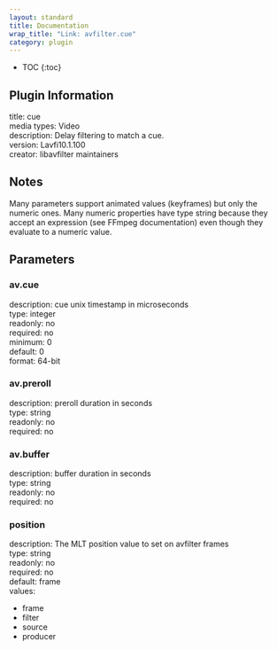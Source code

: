 ```yaml
---
layout: standard
title: Documentation
wrap_title: "Link: avfilter.cue"
category: plugin
---
```

* TOC
{:toc}

## Plugin Information

title: cue  
media types:
Video  
description: Delay filtering to match a cue.  
version: Lavfi10.1.100  
creator: libavfilter maintainers  

## Notes

Many parameters support animated values (keyframes) but only the numeric ones. Many numeric properties have type string because they accept an expression (see FFmpeg documentation) even though they evaluate to a numeric value.

## Parameters

### av.cue

  
description:
cue unix timestamp in microseconds  
type: integer  
readonly: no  
required: no  
minimum: 0  
default: 0  
format: 64-bit  

### av.preroll

  
description:
preroll duration in seconds  
type: string  
readonly: no  
required: no  

### av.buffer

  
description:
buffer duration in seconds  
type: string  
readonly: no  
required: no  

### position

  
description:
The MLT position value to set on avfilter frames  
type: string  
readonly: no  
required: no  
default: frame  
values:  

* frame
* filter
* source
* producer


